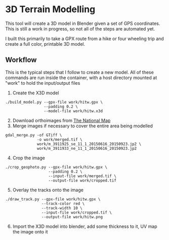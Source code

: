 # 3D Terrain Modelling
This tool will create a 3D model in Blender given a set of GPS coordinates. This is still a work in progress, so not all of the steps are automated yet.

I built this primarily to take a GPX route from a hike or four wheeling trip and create a full color, printable 3D model.

## Workflow
This is the typical steps that I follow to create a new model.  All of these commands are run inside the container, with a host directory mounted at "work" to hold the input/output files
1. Create the X3D model
```
./build_model.py --gpx-file work/hitw.gpx \
                 --padding 0.2 \
                 --model-file work/hitw.x3d
```
2. Download orthoimages from [The National Map](https://viewer.nationalmap.gov/basic/)
3. Merge images if necessary to cover the entire area being modelled
```
gdal_merge.py -of GTiff \
              -o work/merged.tif \
              work/m_3911925_se_11_1_20150616_20150923.jp2 \
              work/m_3911933_ne_11_1_20150616_20150923.jp2
```
4. Crop the image
```
./crop_geophoto.py --gpx-file work/hitw.gpx \
                   --padding 0.2 \
                   --input-file work/merged.tif \
                   --output-file work/cropped.tif
```
5. Overlay the tracks onto the image
```
./draw_track.py --gpx-file work/hitw.gpx \
                --track-color red \
                --track-width 10 \
                --input-file work/cropped.tif \
                --output-file work/hitw.png
```
6. Import the X3D model into blender, add some thickness to it, UV map the image onto it
